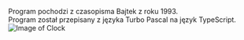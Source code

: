 Program pochodzi z czasopisma Bajtek z roku 1993.  
Program został przepisany z języka Turbo Pascal na język TypeScript.  
![Image of Clock](https://github.com/marcelsawicki/Practice/blob/master/TypeScript/Bajtek_1993/screen.png)  